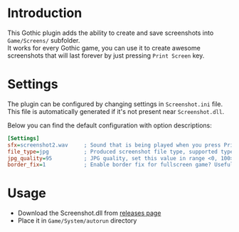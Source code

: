 # Introduction

This Gothic plugin adds the ability to create and save screenshots into `Game/Screens/` subfolder.  
It works for every Gothic game, you can use it to create awesome screenshots that will last forever by just pressing `Print Screen` key.

# Settings

The plugin can be configured by changing settings in `Screenshot.ini` file.  
This file is automatically generated if it's not present near `Screenshot.dll`.

Below you can find the default configuration with option descriptions:

```ini
[Settings]
sfx=screenshot2.wav		; Sound that is being played when you press PrintScreen key, can be set to empty text for no sound
file_type=jpg			; Produced screenshot file type, supported types are: jpg, png, bmp
jpg_quality=95			; JPG quality, set this value in range <0, 100>
border_fix=1			; Enable border fix for fullscreen game? Useful for ppl that are playing on System Pack
```

# Usage

- Download the Screenshot.dll from [releases page](https://github.com/Patrix9999/Screenshot/releases)
- Place it in `Game/System/autorun` directory